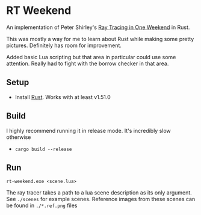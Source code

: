 # RT Weekend
An implementation of Peter Shirley's [Ray Tracing in One Weekend](https://raytracing.github.io/books/RayTracingInOneWeekend.html) in Rust.

This was mostly a way for me to learn about Rust while making some pretty pictures. Definitely has room for improvement.

Added basic Lua scripting but that area in particular could use some attention. Really had to fight with the borrow checker in that area.

## Setup
 - Install [Rust](https://www.rust-lang.org/). Works with at least v1.51.0

## Build
I highly recommend running it in release mode. It's incredibly slow otherwise
 - `cargo build --release`

## Run
`rt-weekend.exe <scene.lua>`

The ray tracer takes a path to a lua scene description as its only argument. See `./scenes` for example scenes. Reference images from these scenes can be found in `./*.ref.png` files
